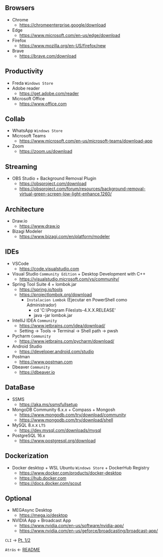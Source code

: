 ## Browsers
  
  - Chrome
    - https://chromeenterprise.google/download
  - Edge
    - https://www.microsoft.com/en-us/edge/download
  - Firefox 
    - https://www.mozilla.org/en-US/firefox/new
  - Brave 
    - https://brave.com/download

## Productivity

  - Freda `Windows Store`
  - Adobe reader 
    - https://get.adobe.com/reader
  - Microsoft Office 
    - https://www.office.com
  
## Collab
  
  - WhatsApp `Windows Store`
  - Microsoft Teams 
    - https://www.microsoft.com/en-us/microsoft-teams/download-app
  - Zoom 
    - https://zoom.us/download

## Streaming

  - OBS Studio + Background Removal Plugin 
    - https://obsproject.com/download 
    - https://obsproject.com/forum/resources/background-removal-virtual-green-screen-low-light-enhance.1260/

## Architecture

  - Draw.io 
    - https://www.draw.io
  - Bizagi Modeler 
    - https://www.bizagi.com/en/platform/modeler

## IDEs
  
  - VSCode 
    - https://code.visualstudio.com
  - Visual Studio `Community Edition` + Desktop Development with C++
    - https://visualstudio.microsoft.com/vs/community/
  - Spring Tool Suite 4 + lombok.jar 
    - https://spring.io/tools 
    - https://projectlombok.org/download
      - `Instalacion Lombok` (Ejecutar en PowerShell como Administrador)
        - cd 'C:\Program Files\sts-4.X.X.RELEASE'
        - java -jar lombok.jar
  - IntelliJ IDEA `Community` 
    - https://www.jetbrains.com/idea/download/
    - Setting -> Tools -> Terminal -> Shell path -> pwsh
  - Pycharm `Community`
    - https://www.jetbrains.com/pycharm/download/
  - Android Studio 
    - https://developer.android.com/studio
  - Postman 
    - https://www.postman.com
  - Dbeaver `Community`
    - https://dbeaver.io

## DataBase

  - SSMS
    - https://aka.ms/ssmsfullsetup
  - MongoDB Community 6.x.x + Compass + Mongosh 
    - https://www.mongodb.com/try/download/community 
    - https://www.mongodb.com/try/download/shell
  - MySQL 8.x.x `LTS` 
    - https://dev.mysql.com/downloads/mysql
  - PostgreSQL 16.x
    - https://www.postgresql.org/download
  
## Dockerization
  
  - Docker desktop + WSL Ubuntu `Windows Store` + DockerHub Registry 
    - https://www.docker.com/products/docker-desktop 
    - https://hub.docker.com
    - https://docs.docker.com/scout

## Optional

  - MEGAsync Desktop
    - https://mega.io/desktop
  - NVIDIA App + Broadcast App
    - https://www.nvidia.com/en-us/software/nvidia-app/
    - https://www.nvidia.com/en-us/geforce/broadcasting/broadcast-app/

`CLI` -> [Pt. 1/2](CLI.md)

`Atrás` <- [README](README.md)
